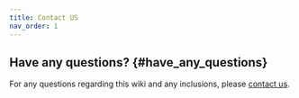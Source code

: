 ```yaml
---
title: Contact US
nav_order: 1
---
```


## Have any questions? {#have_any_questions}

For any questions regarding this wiki and any inclusions, please
[contact us](mailto:digitalsquare@path.org?subject=Wiki%20enquiry).
